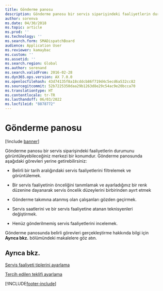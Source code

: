 ```yaml
---
title: Gönderme panosu
description: Gönderme panosu bir servis siparişindeki faaliyetlerin durumunu görüntüleyebileceğiniz merkezi bir konumdur.
author: sorenva
ms.date: 04/30/2018
ms.topic: article
ms.prod: ''
ms.technology: ''
ms.search.form: SMADispatchBoard
audience: Application User
ms.reviewer: kamaybac
ms.custom: ''
ms.assetid: ''
ms.search.region: Global
ms.author: sorenand
ms.search.validFrom: 2016-02-28
ms.dyn365.ops.version: AX 7.0.0
ms.openlocfilehash: 43d74135f8a18cddcb86f719d4c5ecd6a532cc82
ms.sourcegitcommit: 52b7225350daa29b1263d8e29c54ac9e20bcca70
ms.translationtype: HT
ms.contentlocale: tr-TR
ms.lasthandoff: 06/03/2022
ms.locfileid: "8878772"
---
```

#  <a name="dispatch-board"></a>Gönderme panosu 

[!include [banner](../includes/banner.md)]

Gönderme panosu bir servis siparişindeki faaliyetlerin durumunu görüntüleyebileceğiniz merkezi bir konumdur. Gönderme panosunda aşağıdaki görevleri yerine getirebilirsiniz:

  - Belirli bir tarih aralığındaki servis faaliyetlerini filtrelemek ve görüntülemek.

  - Bir servis faaliyetinin önceliğini tanımlamak ve ayarladığınız bir renk düzenine dayanarak servis öncelik düzeylerini birbirinden ayırt etmek

  - Gönderme takımına atanmış olan çalışanları gözden geçirmek.

  - Servis saatlerini ve bir servis faaliyetine atanan teknisyenleri değiştirmek.

  - Henüz gönderilmemiş servis faaliyetlerini incelemek.

Gönderme panosunda belirli görevleri gerçekleştirme hakkında bilgi için **Ayrıca bkz.** bölümündeki makalelere göz atın.

## <a name="see-also"></a>Ayrıca bkz.

[Servis faaliyeti tiplerini ayarlama](set-up-service-activity-types.md)

[Tercih edilen teklifi ayarlama](set-up-preferred-technician.md)



  




[!INCLUDE[footer-include](../../includes/footer-banner.md)]